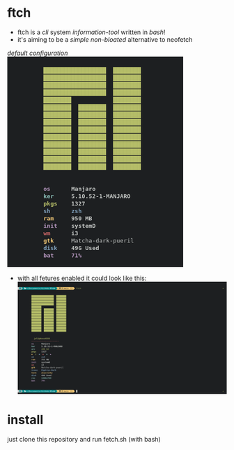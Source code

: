 # ftch
* ftch is a *cli* system *information-tool*
written in *bash*!
* it's aiming to be a *simple non-bloated* alternative
to neofetch

*default configuration*
![default](https://github.com/Parzival1608vonKatze/ftch/blob/main/.git-repo/default.png)
* with all fetures enabled it could look like this:
![default](https://github.com/Parzival1608vonKatze/ftch/blob/main/.git-repo/full-fetured.png)



# install 
just clone this repository and run fetch.sh (with bash)

